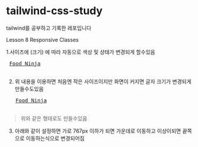 # tailwind-css-study
tailwind를 공부하고 기록한 레포입니다

Lesson 8 Responsive Classes

1.사이즈에 (크기) 에 따라 자동으로 색상 및 상태가 변경되게 할수있음 
<pre>
 <a href="/" class='text-green-500 sm:text-red-500 lg:text-blue-500'>Food Ninja</a>
 </pre>
 2. 위 내용을 이용하면 처음엔 작은 사이즈이지만 화면이 커지면 글자 크기가 변경되게 만들수도있음 
 <pre>
   <a href="/" class="text-sm md:text-xl">Food Ninja</a>
   </pre>

>위와 같은 형태로도 만들수있음 

3. 아래와 같이 설정하면 가로 767px 이하가 되면 가운데로 이동하고 이상이되면 끝쪽으로 이동하는식으로 변경되어짐 
<pre>
 <div class="flex justify-center md:justify-end">
 </pre>